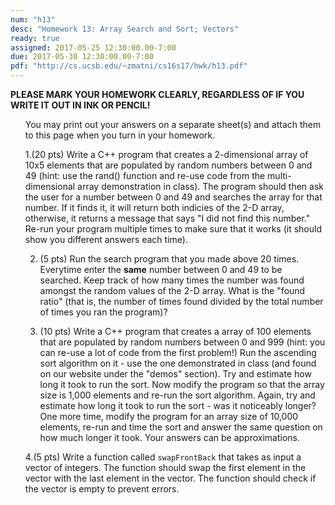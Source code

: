 ```yaml
---
num: "h13"
desc: "Homework 13: Array Search and Sort; Vectors"
ready: true
assigned: 2017-05-25 12:30:00.00-7:00
due: 2017-05-30 12:30:00.00-7:00
pdf: "http://cs.ucsb.edu/~zmatni/cs16s17/hwk/h13.pdf"
---
```

<b>PLEASE MARK YOUR HOMEWORK CLEARLY, REGARDLESS OF IF YOU WRITE IT OUT IN INK OR PENCIL!</b>

<ol markdown="1">

You may print out your answers on a separate sheet(s) and attach them to this page when you turn in your homework.
<div style="margin-bottom:1em"></div>

1.(20 pts) Write a C++ program that creates a 2-dimensional array of 10x5 elements that are populated by random numbers between 0 and 49 (hint: use the rand() function and re-use code from the multi-dimensional array demonstration in class). The program should then ask the user for a number between 0 and 49 and searches the array for that number. If it finds it, it will return both indicies of the 2-D array, otherwise, it returns a message that says "I did not find this number." Re-run your
program multiple times to make sure that it works (it should show you different answers each time).
<div style="margin-bottom:1em"></div>

2. (5 pts) Run the search program that you made above 20 times. Everytime enter the **same** number between 0 and 49 to be searched. Keep track of how many times the number was found amongst the random values of the 2-D array. What is the "found ratio" (that is, the number of times found divided by the total number of times you ran the program)?
<div style="margin-bottom:1em"></div>

3. (10 pts) Write a C++ program that creates a array of 100 elements that are populated by random numbers between 0 and 999 (hint: you can re-use a lot of code from the first problem!) Run the ascending sort algorithm on it - use the one demonstrated in class (and found on our website under the "demos" section). Try and estimate how long it took to run the sort. Now modify the program so that the array size is 1,000 elements and re-run the sort algorithm. Again, try and estimate how long it
took to run the sort - was it noticeably longer? One more time, modify the program for an array size of 10,000 elements, re-run and time the sort and answer the same question on how much longer it took. Your answers can be approximations.
<div style="margin-bottom:1em"></div>

4.(5 pts) Write a function called `swapFrontBack` that takes as input a vector of integers. The function should swap the first element in the vector with the last element in the vector. The function should check if the vector is empty to prevent errors.

</ol>
